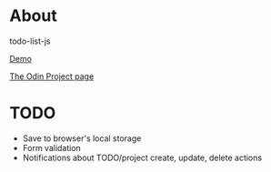 # About

todo-list-js

[Demo](https://maksimoreo.github.io/todo-list-js/)

[The Odin Project page](https://www.theodinproject.com/courses/javascript/lessons/todo-list)

# TODO
- Save to browser's local storage
- Form validation
- Notifications about TODO/project create, update, delete actions
